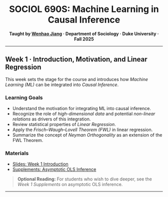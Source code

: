 <h1 align="center">SOCIOL 690S: Machine Learning in Causal Inference</h1>

<p align="center"><b> Taught by <a href="https://wenhaojiangsoc.github.io">Wenhao Jiang</a> · Department of Sociology · Duke University · Fall 2025 </b></p>

---

## Week 1 · Introduction, Motivation, and Linear Regression

This week sets the stage for the course and introduces how *Machine Learning (ML)* can be integrated into *Causal Inference*.

### Learning Goals
- Understand the motivation for integrating ML into causal inference.
- Recognize the role of *high-dimensional data* and potential *non-linear relations* as drivers of this integration.
- Review statistical properties of *Linear Regression*.
- Apply the *Frisch–Waugh–Lovell Theorem (FWL)* in linear regression.
- Summarize the concept of *Neyman Orthogonality* as an extension of the FWL Theorem.

### Materials
- [Slides: Week 1 Introduction](./Week%201%20Motivation%20and%20Linear%20Regression/Week%201%20Slides.pdf)  
- [Supplements: Asymptotic OLS Inference](./Week%201%20Motivation%20and%20Linear%20Regression/Week%201%20Supplements.pdf)

> **Optional Reading:** For students who wish to dive deeper, see the *Week 1 Supplements* on asymptotic OLS inference.

---
